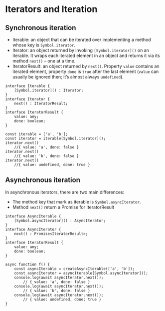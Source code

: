 # Iterators and Iteration

## Synchronous iteration
- Iterable: an object that can be iterated over implementing a method whose key is `Symbol.iterator`.
- Iterator: an object returned by invoking `[Symbol.iterator]()` on an iterable. It wraps each iterated element in an object and returns it via its method `next()` – one at a time.
- IteratorResult: an object returned by `next()`. Property `value` contains an iterated element, property `done` is `true` after the last element (`value` can usually be ignored then; it’s almost always `undefined`).

```
interface Iterable {
    [Symbol.iterator]() : Iterator;
}
interface Iterator {
    next() : IteratorResult;
}
interface IteratorResult {
    value: any;
    done: boolean;
}
```

```
const iterable = ['a', 'b'];
const iterator = iterable[Symbol.iterator]();
iterator.next()
    //{ value: 'a', done: false }
iterator.next()
    //{ value: 'b', done: false }
iterator.next()
    //{ value: undefined, done: true }
```

## Asynchronous iteration

In asynchronous iterators, there are two main differences:
- The method key that mark as iterable is `Symbol.asyncIterator`.
- Method `next()` return a Promise for IteratorResult

```
interface AsyncIterable {
    [Symbol.asyncIterator]() : AsyncIterator;
}
interface AsyncIterator {
    next() : Promise<IteratorResult>;
}
interface IteratorResult {
    value: any;
    done: boolean;
}
```

```
async function f() {
    const asyncIterable = createAsyncIterable(['a', 'b']);
    const asyncIterator = asyncIterable[Symbol.asyncIterator]();
    console.log(await asyncIterator.next());
        // { value: 'a', done: false }
    console.log(await asyncIterator.next());
        // { value: 'b', done: false }
    console.log(await asyncIterator.next());
        // { value: undefined, done: true }
}
```
